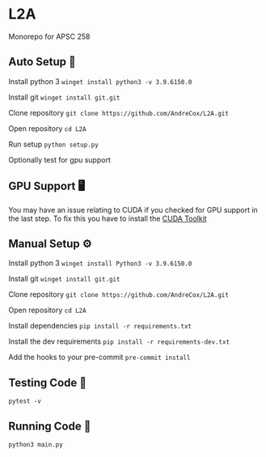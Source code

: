 # L2A

Monorepo for APSC 258

## Auto Setup 🤖

Install python 3
`winget install python3 -v 3.9.6150.0`

Install git
`winget install git.git`

Clone repository
`git clone https://github.com/AndreCox/L2A.git`

Open repository
`cd L2A`

Run setup
`python setup.py`

Optionally test for gpu support

## GPU Support 🖥️

You may have an issue relating to CUDA if you checked for GPU support in the last step.
To fix this you have to install the [CUDA Toolkit](https://developer.nvidia.com/cuda-downloads?target_os=windows&target_arch=x86_64&target_version=11&target_type=exe_network)

## Manual Setup ⚙️

Install python 3
`winget install Python3 -v 3.9.6150.0`

Install git
`winget install git.git`

Clone repository
`git clone https://github.com/AndreCox/L2A.git`

Open repository
`cd L2A`

Install dependencies
`pip install -r requirements.txt`

Install the dev requirements
`pip install -r requirements-dev.txt`

Add the hooks to your pre-commit
`pre-commit install`

## Testing Code 🧪

`pytest -v`

## Running Code 🚀

`python3 main.py`
